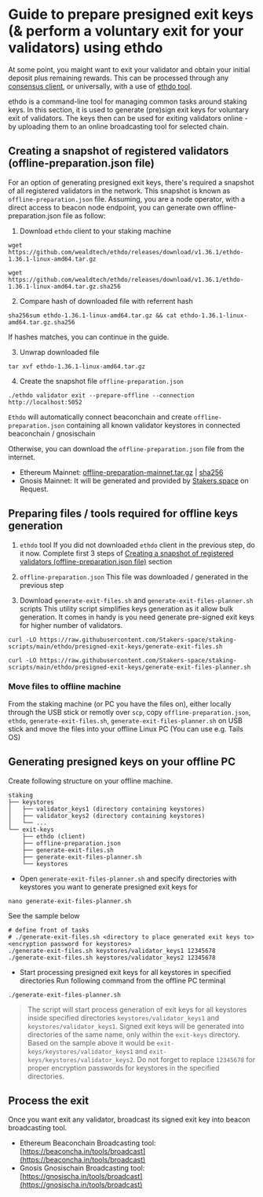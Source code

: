# Guide to prepare presigned exit keys (& perform a voluntary exit for your validators) using ethdo
At some point, you maight want to exit your validator and obtain your initial deposit plus remaining rewards. This can be processed through any [consensus client](https://stakers.space/clients), or universally, with a use of [ethdo tool](https://github.com/wealdtech/ethdo).

ethdo is a command-line tool for managing common tasks around staking keys. In this section, it is used to generate (pre)sign exit keys for voluntary exit of validators. The keys then can be used for exiting validators online - by uploading them to an online broadcasting tool for selected chain.

## Creating a snapshot of registered validators (offline-preparation.json file)
For an option of generating presigned exit keys, there's required a snapshot of all registered validators in the network. This snapshot is known as `offline-preparation.json` file. Assuming, you are a node operator, with a direct access to beacon node endpoint, you can generate own offline-preparation.json file as follow:

1. Download `ethdo` client to your staking machine
```
wget https://github.com/wealdtech/ethdo/releases/download/v1.36.1/ethdo-1.36.1-linux-amd64.tar.gz
```
```
wget https://github.com/wealdtech/ethdo/releases/download/v1.36.1/ethdo-1.36.1-linux-amd64.tar.gz.sha256
```
2. Compare hash of downloaded file with referrent hash
```
sha256sum ethdo-1.36.1-linux-amd64.tar.gz && cat ethdo-1.36.1-linux-amd64.tar.gz.sha256
```
If hashes matches, you can continue in the guide.

3. Unwrap downloaded file
```
tar xvf ethdo-1.36.1-linux-amd64.tar.gz
```
4. Create the snapshot file `offline-preparation.json`
```
./ethdo validator exit --prepare-offline --connection http://localhost:5052
```
`Ethdo` will automatically connect beaconchain and create `offline-preparation.json` containing all known validator keystores in connected beaconchain / gnosischain

Otherwise, you can download the `offline-preparation.json` file from the internet.
- Ethereum Mainnet: [offline-preparation-mainnet.tar.gz](https://files.ethstaker.cc/offline-preparation-mainnet.tar.gz) | [sha256](https://files.ethstaker.cc/offline-preparation-mainnet.tar.gz.sha256)
- Gnosis Mainnet: It will be generated and provided by [Stakers.space](http://localhost:8080/contact) on Request.


## Preparing files / tools required for offline keys generation
1. `ethdo` tool
If you did not downloaded `ethdo` client in the previous step, do it now. Complete first 3 steps of [Creating a snapshot of registered validators (offline-preparation.json file)](#creating-a-snapshot-of-registered-validators-offline-preparationjson-file) section

2. `offline-preparation.json`
This file was downloaded / generated in the previous step

3. Download `generate-exit-files.sh` and `generate-exit-files-planner.sh` scripts
This utility script simplifies keys generation as it allow bulk generation. It comes in handy is you need generate pre-signed exit keys for higher number of validators.
```
curl -LO https://raw.githubusercontent.com/Stakers-space/staking-scripts/main/ethdo/presigned-exit-keys/generate-exit-files.sh
```
```
curl -LO https://raw.githubusercontent.com/Stakers-space/staking-scripts/main/ethdo/presigned-exit-keys/generate-exit-files-planner.sh
```

### Move files to offline machine
From the staking machine (or PC you have the files on), either locally through the USB stick or remotly over `scp`, copy `offline-preparation.json`, `ethdo`, `generate-exit-files.sh`, `generate-exit-files-planner.sh` on USB stick and move the files into your offline Linux PC (You can use e.g. Tails OS)

## Generating presigned keys on your offline PC
Create following structure on your offline machine.
```
staking
├── keystores
│   ├── validator_keys1 (directory containing keystores)
│   ├── validator_keys2 (directory containing keystores)
│   └── ...
└── exit-keys
    ├── ethdo (client)
    ├── offline-preparation.json 
    ├── generate-exit-files.sh
    ├── generate-exit-files-planner.sh
    └── keystores
```
- Open `generate-exit-files-planner.sh` and specify directories with keystores you want to generate presigned exit keys for
```
nano generate-exit-files-planner.sh
```
See the sample below
```
# define front of tasks
# ./generate-exit-files.sh <directory to place generated exit keys to> <encryption password for keystores>
./generate-exit-files.sh keystores/validator_keys1 12345678
./generate-exit-files.sh keystores/validator_keys2 12345678
```
- Start processing presigned exit keys for all keystores in specified directories
Run following command from the offline PC terminal
```
./generate-exit-files-planner.sh
```
> The script will start process generation of exit keys for all keystores inside specified directories `keystores/validator_keys1` and `keystores/validator_keys1`. Signed exit keys will be generated into directories of the same name, only within the `exit-keys` directory. Based on the sample above it would be `exit-keys/keystores/validator_keys1` and `exit-keys/keystores/validator_keys2`.
Do not forget to replace `12345678` for proper encryption passwords for keystores in the specified directories.

## Process the exit
Once you want exit any validator, broadcast its signed exit key into beacon broadcasting tool.
- Ethereum Beaconchain Broadcasting tool: [https://beaconcha.in/tools/broadcast](https://beaconcha.in/tools/broadcast)
- Gnosis Gnosischain Broadcasting tool: [https://gnosischa.in/tools/broadcast](https://gnosischa.in/tools/broadcast)

